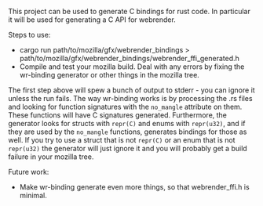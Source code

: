 This project can be used to generate C bindings for rust code. In particular it will be used for generating a C API for webrender.

Steps to use:
- cargo run path/to/mozilla/gfx/webrender\_bindings > path/to/mozilla/gfx/webrender\_bindings/webrender\_ffi\_generated.h
- Compile and test your mozilla build. Deal with any errors by fixing the wr-binding generator or other things in the mozilla tree.

The first step above will spew a bunch of output to stderr - you can ignore it unless the run fails. The way wr-binding works
is by processing the .rs files and looking for function signatures with the `no_mangle` attribute on them. These functions will
have C signatures generated. Furthermore, the generator looks for structs with `repr(C)` and enums with `repr(u32)`, and if they
are used by the `no_mangle` functions, generates bindings for those as well. If you try to use a struct that is not `repr(C)` or
an enum that is not `repr(u32)` the generator will just ignore it and you will probably get a build failure in your mozilla
tree.

Future work:
- Make wr-binding generate even more things, so that webrender\_ffi.h is minimal.
